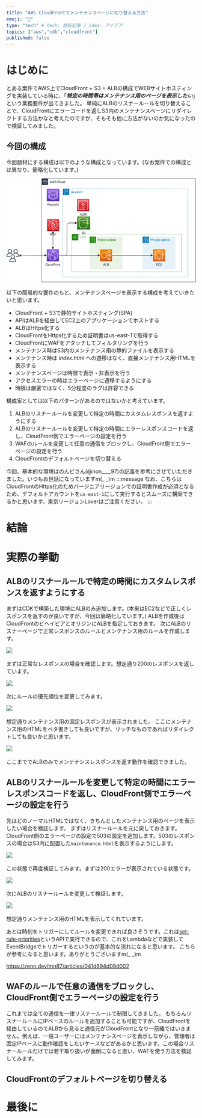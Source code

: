 ```yaml
---
title: "AWS CloudFrontでメンテナンスページに切り替える方法"
emoji: "🌟"
type: "tech" # tech: 技術記事 / idea: アイデア
topics: ["aws","cdk","cloudfront"]
published: false
---
```


# はじめに
とある案件でAWS上でCloudFront + S3 + ALBの構成でWEBサイトホスティングを実装している時に、「***特定の時間帯はメンテナンス用のページを表示したい***」という業務要件が出てきました。
単純にALBのリスナールールを切り替えることで、CloudFrontにエラーコードを返しS3内のメンテナンスページにリダイレクトする方法かなと考えたのですが、そもそも他に方法がないのか気になったので検証してみました。

## 今回の構成
今回題材にする構成は以下のような構成となっています。(なお案件での構成とは異なり、簡略化しています。)

![](/images/aws-cloudfront-maintenancepage/intro.png)

以下の簡易的な要件のもと、メンテナンスページを表示する構成を考えていきたいと思います。
* CloudFront + S3で静的サイトホスティング(SPA)
* APIはALBを経由してEC2上のアプリケーションでホストする
* ALBはHttps化する
* CloudFrontをHttps化するため証明書はus-east-1で取得する
* CloudFrontにWAFをアタッチしてフィルタリングを行う
* メンテナンス時はS3内のメンテナンス用の静的ファイルを表示する
* メンテナンス時は *index.html* への遷移はなく、直接メンテナンス用HTMLを表示する
* メンテナンスページは時限で表示・非表示を行う
* アクセスエラーの時はエラーページに遷移するようにする
* 時限は厳密ではなく、5分程度のラグは許容できる

構成案としては以下のパターンがあるのではないかと考えています。
1. ALBのリスナールールを変更して特定の時間にカスタムレスポンスを返すようにする
2. ALBのリスナールールを変更して特定の時間にエラーレスポンスコードを返し、CloudFront側でエラーページの設定を行う
3. WAFのルールを変更して任意の通信をブロックし、CloudFront側でエラーページの設定を行う
4. CloudFrontのデフォルトページを切り替える

今回、基本的な環境はのんピさん(@non____97)の[記事](https://dev.classmethod.jp/articles/aws-cdk-cloudfront-s3-website/)を参考にさせていただきました。いつもお世話になっていますm(_ _)m
:::message
なお、こちらはCloudFrontのHttps化のためバージニアリージョンでの証明書作成が必須となるため、デフォルトアカウントを`us-east-1`にして実行するとスムーズに構築できるかと思います。東京リージョンLoverはご注意ください。
:::

# 結論




# 実際の挙動
## ALBのリスナールールで特定の時間にカスタムレスポンスを返すようにする
まずはCDKで構築した環境にALBのみ追加します。(本来はEC2などで正しくレスポンスを返すのが良いですが、今回は簡略化しています。)
ALBを作成後はCloudFrontのビヘイビアとオリジンにALBを指定しておきます。
次にALBのリスナーページで正常レスポンスのルールとメンテナンス用のルールを作成します。

![](https://storage.googleapis.com/zenn-user-upload/63553f6b180e-20240707.png)

まずは正常なレスポンスの場合を確認します。想定通り200のレスポンスを返しています。

![](https://storage.googleapis.com/zenn-user-upload/2374caf96803-20240707.png)

次にルールの優先順位を変更してみます。

![](https://storage.googleapis.com/zenn-user-upload/7ad8d42cbd6d-20240707.png)

想定通りメンテナンス用の固定レスポンスが表示されました。
ここにメンテナンス用のHTMLをベタ書きしても良いですが、リッチなものであればリダイレクトしても良いかと思います。

![](https://storage.googleapis.com/zenn-user-upload/3db1c7702636-20240707.png)

ここまででALBのみでメンテナンスレスポンスを返す動作を確認できました。


## ALBのリスナールールを変更して特定の時間にエラーレスポンスコードを返し、CloudFront側でエラーページの設定を行う
先ほどのノーマルHTMLではなく、きちんとしたメンテナンス用のページを表示したい場合を検証します。
まずはリスナールールを元に戻しておきます。
CloudFront側のエラーページの設定で503の設定を追加します。503のレスポンスの場合はS3内に配置した`maintenance.html`を表示するようにします。

![](https://storage.googleapis.com/zenn-user-upload/86fa1e95b15a-20240707.png)

この状態で再度検証してみます。まずは200エラーが表示されている状態です。

![](https://storage.googleapis.com/zenn-user-upload/2374caf96803-20240707.png)

次にALBのリスナールールを変更して検証します。

![](https://storage.googleapis.com/zenn-user-upload/9daf991be19a-20240707.png)

想定通りメンテナンス用のHTMLを表示してくれています。

あとは時刻をトリガーにしてルールを変更できれば良さそうです。これは[set-rule-priorities](https://docs.aws.amazon.com/cli/latest/reference/elbv2/set-rule-priorities.html)というAPIで実行できるので、これをLambdaなどで実装してEventBridgeでトリガーするというのが基本的な流れになると思います。
こちらが参考になると思います。ありがとうございますm(_ _)m

https://zenn.dev/mn87/articles/041d694d08d002

## WAFのルールで任意の通信をブロックし、CloudFront側でエラーページの設定を行う
これまでは全ての通信を一律リスナールールで制限してきました。
もちろんリスナールールにIPベースのルールを追加することも可能ですが、CloudFrontを経由しているのでALBから見ると通信元がCloudFrontとなり一筋縄ではいきません。例えば、一般ユーザーにはメンテナンスページを表示しながら、管理者は固定IPベースに動作確認をしたいケースなどがあるかと思います。この場合リスナールールだけでは若干取り扱いが面倒になると思い、WAFを使う方法を検証してみます。






## CloudFrontのデフォルトページを切り替える







# 最後に





